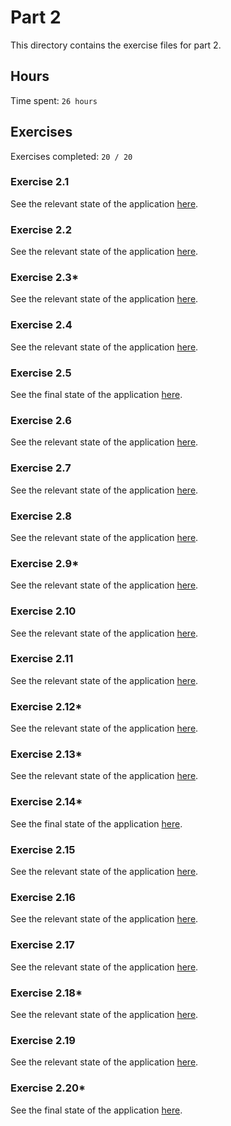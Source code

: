 # Part 2

This directory contains the exercise files for part 2.

## Hours

Time spent: `26 hours`

## Exercises

Exercises completed: `20 / 20`

### Exercise 2.1

See the relevant state of the application [here](https://github.com/rikurauhala/fullstack/tree/d87001007b6126b28e72dc6b4f23cb51e25fc669/exercises/part02/course-information).

### Exercise 2.2

See the relevant state of the application [here](https://github.com/rikurauhala/fullstack/tree/a12c497fe02a094f98eee5cf24417a8c4242350d/exercises/part02/course-information).

### Exercise 2.3*

See the relevant state of the application [here](https://github.com/rikurauhala/fullstack/tree/a12c497fe02a094f98eee5cf24417a8c4242350d/exercises/part02/course-information).

### Exercise 2.4

See the relevant state of the application [here](https://github.com/rikurauhala/fullstack/tree/b883c42f100fa4e06a4b41564481d409fd06d445/exercises/part02/course-information).

### Exercise 2.5

See the final state of the application [here](https://github.com/rikurauhala/fullstack/tree/main/exercises/part02/course-information).

### Exercise 2.6

See the relevant state of the application [here](https://github.com/rikurauhala/fullstack/tree/545dac4a42d1a9f870818e6540129aff5b20073e/exercises/part02/phonebook).

### Exercise 2.7

See the relevant state of the application [here](https://github.com/rikurauhala/fullstack/tree/489aa1f8eb254ec901caa7bb2a55a798d12c5fec/exercises/part02/phonebook).

### Exercise 2.8

See the relevant state of the application [here](https://github.com/rikurauhala/fullstack/tree/a9db4d9e3c47e8276b38a06ed2d0968134f05d5e/exercises/part02/phonebook).

### Exercise 2.9*

See the relevant state of the application [here](https://github.com/rikurauhala/fullstack/tree/8a2ddf1f6d15fff28283d195fc18fe7bb540b3b3/exercises/part02/phonebook).

### Exercise 2.10

See the relevant state of the application [here](https://github.com/rikurauhala/fullstack/tree/0be16fb59a04542c13289f1a40be750a25309d5a/exercises/part02/phonebook).

### Exercise 2.11

See the relevant state of the application [here](https://github.com/rikurauhala/fullstack/tree/4e619f8c8defabd9a342498f15bcfba71d4d196f/exercises/part02/phonebook).

### Exercise 2.12*

See the relevant state of the application [here](https://github.com/rikurauhala/fullstack/tree/ea6a432a5187256b18200bf6a5bb14465e520353/exercises/part02/countries).

### Exercise 2.13*

See the relevant state of the application [here](https://github.com/rikurauhala/fullstack/tree/e61ee6686dca77090e7f1146a355b11f02d6f82c/exercises/part02/countries).

### Exercise 2.14*

See the final state of the application [here](https://github.com/rikurauhala/fullstack/tree/main/exercises/part02/countries).

### Exercise 2.15

See the relevant state of the application [here](https://github.com/rikurauhala/fullstack/tree/6d1a1c0fbf4e6cb4f9d26023e616c718f7099846/exercises/part02/phonebook).

### Exercise 2.16

See the relevant state of the application [here](https://github.com/rikurauhala/fullstack/tree/48db709b3d44c2dbd538f1d4358e97c767b81985/exercises/part02/phonebook).

### Exercise 2.17

See the relevant state of the application [here](https://github.com/rikurauhala/fullstack/tree/47a61d6a92d8cb7ad8af4f7fbeee16e4f8907c73/exercises/part02/phonebook).

### Exercise 2.18*

See the relevant state of the application [here](https://github.com/rikurauhala/fullstack/tree/70b532a314a2cae6fb2aa20441984bfc353239f2/exercises/part02/phonebook).

### Exercise 2.19

See the relevant state of the application [here](https://github.com/rikurauhala/fullstack/tree/0284cc20a428c92cbdf6726094141f9f29706e8f/exercises/part02/phonebook).

### Exercise 2.20*

See the final state of the application [here](https://github.com/rikurauhala/fullstack/tree/main/exercises/part02/phonebook).
